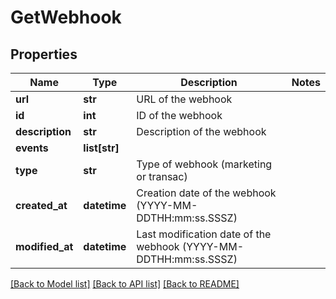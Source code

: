 # GetWebhook

## Properties
Name | Type | Description | Notes
------------ | ------------- | ------------- | -------------
**url** | **str** | URL of the webhook | 
**id** | **int** | ID of the webhook | 
**description** | **str** | Description of the webhook | 
**events** | **list[str]** |  | 
**type** | **str** | Type of webhook (marketing or transac) | 
**created_at** | **datetime** | Creation date of the webhook (YYYY-MM-DDTHH:mm:ss.SSSZ) | 
**modified_at** | **datetime** | Last modification date of the webhook (YYYY-MM-DDTHH:mm:ss.SSSZ) | 

[[Back to Model list]](../README.md#documentation-for-models) [[Back to API list]](../README.md#documentation-for-api-endpoints) [[Back to README]](../README.md)


